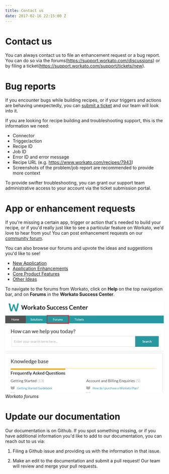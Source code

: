 ```yaml
---
title: Contact us
date: 2017-02-16 22:15:00 Z
---
```


# Contact us
You can always contact us to file an enhancement request or a bug report. You can do so via the forums(https://support.workato.com/discussions) or by filing a ticket(https://support.workato.com/support/tickets/new).

# Bug reports
If you encounter bugs while building recipes, or if your triggers and actions are behaving unexpectedly, you can [submit a ticket](https://support.workato.com/support/tickets/new) and our team will look into it.

If you are looking for recipe building and troubleshooting support, this is the information we need:
- Connector
- Trigger/action
- Recipe ID
- Job ID
- Error ID and error message
- Recipe URL (e.g. https://www.workato.com/recipes/7943)
- Screenshots of the problem/job report are recommended to provide more context

To provide swifter troubleshooting, you can grant our support team administrative access to your account via the ticket submission portal.

# App or enhancement requests
If you're missing a certain app, trigger or action that's needed to build your recipe, or if you'd really just like to see a particular feature on Workato, we'd love to hear from you! You can post enhancement requests on our [community forum](https://support.workato.com/discussions).

You can also browse our forums and upvote the ideas and suggestions you'd like to see!
- [New Application](https://support.workato.com/discussions/forums/1000228696)
- [Application Enhancements](https://support.workato.com/discussions/forums/1000228697)
- [Core Product Features](https://support.workato.com/discussions/forums/1000228698)
- [Other Ideas](https://support.workato.com/discussions/forums/1000228699)

To navigate to the forums from Workato, click on **Help** on the top navigation bar, and on **Forums** in the **Workato Success Center**.

![Forums](/assets/images/contact-us/workato-forum.png)
*Workato forums*

# Update our documentation
Our documentation is on Github. If you spot something missing, or if you have additional information you'd like to add to our documentation, you can reach out to us via:

1) Filing a Github issue and providing us with the information in that issue.

2) Make an edit to the documentation and submit a pull request! Our team will review and merge your pull requests.
